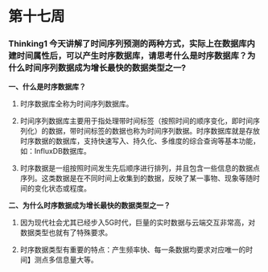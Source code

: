 # 第十七周

### Thinking1  今天讲解了时间序列预测的两种方式，实际上在数据库内建时间属性后，可以产生时序数据库，请思考什么是时序数据库？为什么时间序列数据成为增长最快的数据类型之一?

**一、什么是时序数据库？**

1. 时序数据库全称为时间序列数据库。

2. 时间序列数据库主要用于指处理带时间标签（按照时间的顺序变化，即时间序列化）的数据，带时间标签的数据也称为时间序列数据。时序数据库就是存放时序数据的数据库，支持快速写入、持久化、多维度的综合查询等基本功能，如：InfluxDB数据库。

3. 时序数据是一组按照时间发生先后顺序进行排列，并且包含一些信息的数据点序列。这类数据是在不同时间上收集到的数据，反映了某一事物、现象等随时间的变化状态或程度。



**二、为什么时序数据成为增长最快的数据类型之一？**

1. 因为现代社会尤其已经步入5G时代，巨量的实时数据与云端交互非常高，对数据类型也就有了特殊要求。

2. 时序数据类型有重要的特点：产生频率快、每一条数据均要求对应唯一的时间】测点多信息量大等。
